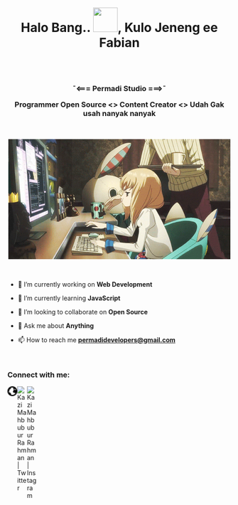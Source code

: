<h1 align="center">Halo Bang.. <img src="https://github.com/NoobMahbub/NoobMahbub/blob/main/Wave.gif" height="55px" width="55px">, Kulo Jeneng ee Fabian </h1><br/><br/>
<h3 align="center">¯<===  Permadi Studio  ===>¯

Programmer Open Source <> Content Creator <> Udah Gak usah nanyak nanyak

</h3><br/>
<p align="center"> <img src="https://raw.githubusercontent.com/permadistudio/permadistudio/main/e18518c6d24257c6fb02e3c95a862d85.gif" alt="Permadi"/> </p>
<br/>

- 🔭 I’m currently working on **Web Development**

- 🌱 I’m currently learning **JavaScript**

- 👯 I’m looking to collaborate on **Open Source**

- 💬 Ask me about **Anything**

- 📫 How to reach me **permadidevelopers@gmail.com**


<br/>

### Connect with me:

[<img align="left" alt="TechHelpBD.com" width="22px" src="https://raw.githubusercontent.com/iconic/open-iconic/master/svg/globe.svg" />][website]
[<img align="left" alt="Kazi Mahbubur Rahman | Twitter" width="22px" src="https://cdn.jsdelivr.net/npm/simple-icons@v3/icons/twitter.svg" />][twitter]
[<img align="left" alt="Kazi Mahbubur Rahman | Instagram" width="22px" src="https://cdn.jsdelivr.net/npm/simple-icons@v3/icons/instagram.svg" />][instagram]


[website]: https://www.perfdev.my.id/
[twitter]: https://twitter.com/PermadiNews/
[instagram]: https://instagram.com/hwxtm_sts01/





